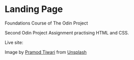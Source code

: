 # Landing Page
Foundations Course of The Odin Project

Second Odin Project Assignment practising HTML and CSS.

Live site:

Image by <a href="https://unsplash.com/es/@pramodtiwari?utm_content=creditCopyText&utm_medium=referral&utm_source=unsplash">Pramod Tiwari</a> from <a href="https://unsplash.com/es/fotos/un-hombre-parado-frente-a-una-puerta-en-el-desierto-oofgdwcqoX4?utm_content=creditCopyText&utm_medium=referral&utm_source=unsplash">Unsplash</a>
  